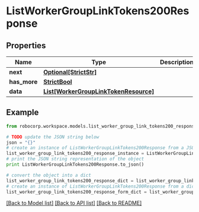 # ListWorkerGroupLinkTokens200Response


## Properties
Name | Type | Description | Notes
------------ | ------------- | ------------- | -------------
**next** | [**Optional[StrictStr]**](Next.md) |  | 
**has_more** | [**StrictBool**](HasMore.md) |  | 
**data** | [**List[WorkerGroupLinkTokenResource]**](WorkerGroupLinkTokenResource.md) |  | 

## Example

```python
from robocorp.workspace.models.list_worker_group_link_tokens200_response import ListWorkerGroupLinkTokens200Response

# TODO update the JSON string below
json = "{}"
# create an instance of ListWorkerGroupLinkTokens200Response from a JSON string
list_worker_group_link_tokens200_response_instance = ListWorkerGroupLinkTokens200Response.from_json(json)
# print the JSON string representation of the object
print ListWorkerGroupLinkTokens200Response.to_json()

# convert the object into a dict
list_worker_group_link_tokens200_response_dict = list_worker_group_link_tokens200_response_instance.to_dict()
# create an instance of ListWorkerGroupLinkTokens200Response from a dict
list_worker_group_link_tokens200_response_form_dict = list_worker_group_link_tokens200_response.from_dict(list_worker_group_link_tokens200_response_dict)
```
[[Back to Model list]](../README.md#documentation-for-models) [[Back to API list]](../README.md#documentation-for-api-endpoints) [[Back to README]](../README.md)


